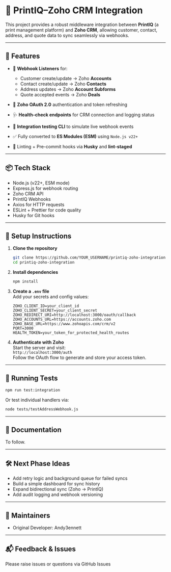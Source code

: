 # 🧩 PrintIQ–Zoho CRM Integration

This project provides a robust middleware integration between **PrintIQ** (a print management platform) and **Zoho CRM**, allowing customer, contact, address, and quote data to sync seamlessly via webhooks.

---

## 🚀 Features

- 🔁 **Webhook Listeners** for:

  - Customer create/update → Zoho **Accounts**
  - Contact create/update → Zoho **Contacts**
  - Address updates → Zoho **Account Subforms**
  - Quote accepted events → Zoho **Deals**

- 🔐 **Zoho OAuth 2.0** authentication and token refreshing
- 🩺 **Health-check endpoints** for CRM connection and logging status
- 🧪 **Integration testing CLI** to simulate live webhook events
- ✅ Fully converted to **ES Modules (ESM)** using `Node.js v22+`
- 🧹 Linting + Pre-commit hooks via **Husky** and **lint-staged**

---

## 📦 Tech Stack

- Node.js (v22+, ESM mode)
- Express.js for webhook routing
- Zoho CRM API
- PrintIQ Webhooks
- Axios for HTTP requests
- ESLint + Prettier for code quality
- Husky for Git hooks

---

## 🔧 Setup Instructions

1. **Clone the repository**

   ```bash
   git clone https://github.com/YOUR_USERNAME/printiq-zoho-integration.git
   cd printiq-zoho-integration
   ```

2. **Install dependencies**

   ```bash
   npm install
   ```

3. **Create a `.env` file**  
   Add your secrets and config values:

   ```
   ZOHO_CLIENT_ID=your_client_id
   ZOHO_CLIENT_SECRET=your_client_secret
   ZOHO_REDIRECT_URI=http://localhost:3000/oauth/callback
   ZOHO_ACCOUNTS_URL=https://accounts.zoho.com
   ZOHO_BASE_URL=https://www.zohoapis.com/crm/v2
   PORT=3000
   HEALTH_TOKEN=your_token_for_protected_health_routes
   ```

4. **Authenticate with Zoho**  
   Start the server and visit:  
   `http://localhost:3000/auth`  
   Follow the OAuth flow to generate and store your access token.

---

## 🧪 Running Tests

```bash
npm run test:integration
```

Or test individual handlers via:

```bash
node tests/testAddressWebhook.js
```

---

## 📄 Documentation

To follow.

---

## 🛠 Next Phase Ideas

- Add retry logic and background queue for failed syncs
- Build a simple dashboard for sync history
- Expand bidirectional sync (Zoho → PrintIQ)
- Add audit logging and webhook versioning

---

## 👥 Maintainers

- Original Developer: Andy3ennett

---

## 📬 Feedback & Issues

Please raise issues or questions via GitHub Issues
